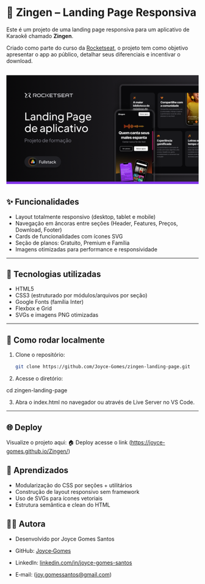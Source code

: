 # 🎤 Zingen – Landing Page Responsiva

Este é um projeto de uma landing page responsiva para um aplicativo de Karaokê chamado **Zingen**.

Criado como parte do curso da [Rocketseat](https://www.rocketseat.com.br/), o projeto tem como objetivo apresentar o app ao público, detalhar seus diferenciais e incentivar o download.


![alt text](image.png)
---

## ✨ Funcionalidades

- Layout totalmente responsivo (desktop, tablet e mobile)  
- Navegação em âncoras entre seções (Header, Features, Preços, Download, Footer)  
- Cards de funcionalidades com ícones SVG  
- Seção de planos: Gratuito, Premium e Família  
- Imagens otimizadas para performance e responsividade

---

## 🚀 Tecnologias utilizadas

- HTML5  
- CSS3 (estruturado por módulos/arquivos por seção)  
- Google Fonts (família Inter)  
- Flexbox e Grid  
- SVGs e imagens PNG otimizadas

---

## 🧭 Como rodar localmente

1. Clone o repositório:
   ```bash
   git clone https://github.com/Joyce-Gomes/zingen-landing-page.git

2. Acesse o diretório:

cd zingen-landing-page

3. Abra o index.html no navegador ou através de Live Server no VS Code.

---

## 🌐 Deploy
Visualize o projeto aqui:
🏠 Deploy acesse o link (https://joyce-gomes.github.io/Zingen/)


## 🧠 Aprendizados

- Modularização do CSS por seções + utilitários
- Construção de layout responsivo sem framework
- Uso de SVGs para ícones vetoriais
- Estrutura semântica e clean do HTML

## 👩‍💻 Autora

- Desenvolvido por Joyce Gomes Santos

- GitHub: [Joyce‑Gomes](https://github.com/Joyce-Gomes)

- LinkedIn: [linkedin.com/in/joyce-gomes-santos](https://www.linkedin.com/in/joyce-gomes-santos/)

- E‑mail: (joy.gomessantos@gmail.com)









